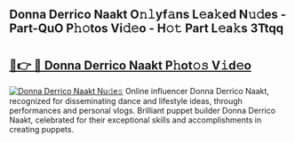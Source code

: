 ## Donna Derrico Naakt O𝚗𝚕yf𝚊ns L𝚎a𝚔ed N𝚞𝚍es - Part-QuO P𝚑𝚘tos Vi𝚍𝚎o - H𝚘𝚝 Part L𝚎a𝚔s 3Ttqq

# <h2><a href="http://kf7123.oniu.top/?m=Donna+Derrico+Naakt">🔗👉 🔴 Donna Derrico Naakt P𝚑ot𝚘𝚜 V𝚒d𝚎o</a></h2>

[![Donna Derrico Naakt Nu𝚍e𝚜](https://i.imgur.com/0qMVB7G.gif)](http://kf7123.oniu.top/?m=Donna+Derrico+Naakt)
Online influencer Donna Derrico Naakt, recognized for disseminating dance and lifestyle ideas, through performances and personal vlogs. Brilliant puppet builder Donna Derrico Naakt, celebrated for their exceptional skills and accomplishments in creating puppets.  
